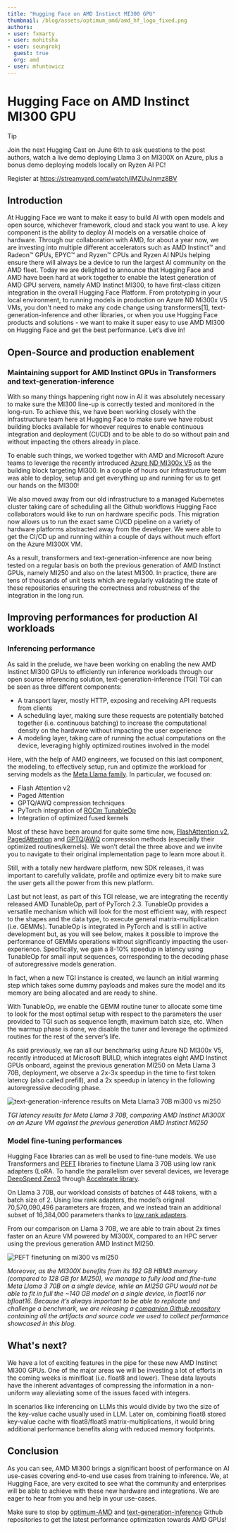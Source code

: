 ```yaml
---
title: "Hugging Face on AMD Instinct MI300 GPU"
thumbnail: /blog/assets/optimum_amd/amd_hf_logo_fixed.png
authors:
- user: fxmarty
- user: mohitsha
- user: seungrokj
  guest: true
  org: amd
- user: mfuntowicz
---
```


# Hugging Face on AMD Instinct MI300 GPU

> [!TIP]
> Join the next Hugging Cast on June 6th to ask questions to the post authors, watch a live demo deploying Llama 3 on MI300X on Azure, plus a bonus demo deploying models locally on Ryzen AI PC!
>
> Register at https://streamyard.com/watch/iMZUvJnmz8BV

## Introduction
At Hugging Face we want to make it easy to build AI with open models and open source, whichever framework, cloud and stack you want to use.
A key component is the ability to deploy AI models on a versatile choice of hardware. 
Through our collaboration with AMD, for about a year now, we are investing into multiple different accelerators such as AMD Instinct™ and Radeon™ GPUs, EPYC™ and Ryzen™ CPUs and Ryzen AI NPUs helping ensure there will always be a device to run the largest AI
community on the AMD fleet. 
Today we are delighted to announce that Hugging Face and AMD have been hard at work together to enable the latest generation of AMD GPU servers, namely AMD Instinct MI300, to have first-class citizen integration in the overall Hugging Face Platform. 
From prototyping in your local environment, to running models in production on Azure ND Mi300x V5 VMs, you don't need to make any code change using transformers[1], text-generation-inference and other libraries, or when you use Hugging Face products and solutions - we want to make it super easy to use AMD MI300 on Hugging Face and get the best performance.
Let’s dive in!

## Open-Source and production enablement
### Maintaining support for AMD Instinct GPUs in Transformers and text-generation-inference

With so many things happening right now in AI it was absolutely necessary to make sure the MI300 line-up is correctly tested and monitored in the long-run. 
To achieve this, we have been working closely with the infrastructure team here at Hugging Face to make sure we have robust building blocks available for whoever requires to enable continuous integration and deployment (CI/CD) and to be able to do so without pain and without impacting the others already in place.

To enable such things, we worked together with AMD and Microsoft Azure teams to leverage the recently introduced [Azure ND MI300x V5](https://techcommunity.microsoft.com/t5/azure-high-performance-computing/introducing-the-new-azure-ai-infrastructure-vm-series-nd-mi300x/ba-p/4145152) as the building block targeting MI300.
In a couple of hours our infrastructure team was able to deploy, setup and get everything up and running for us to get our hands on the MI300!

We also moved away from our old infrastructure to a managed Kubernetes cluster taking care of scheduling all the Github workflows Hugging Face collaborators would like to run on hardware specific pods.
This migration now allows us to run the exact same CI/CD pipeline on a variety of hardware platforms abstracted away from the developer.
We were able to get the CI/CD up and running within a couple of days without much effort on the Azure MI300X VM.

As a result, transformers and text-generation-inference are now being tested on a regular basis on both the previous generation of AMD Instinct GPUs, namely MI250 and also on the latest MI300. 
In practice, there are tens of thousands of unit tests which are regularly validating the state of these repositories ensuring the correctness and robustness of the integration in the long run.

## Improving performances for production AI workloads
### Inferencing performance

As said in the prelude, we have been working on enabling the new AMD Instinct MI300 GPUs to efficiently run inference workloads through our open source inferencing solution, text-generation-inference (TGI)
TGI can be seen as three different components: 
-	A transport layer, mostly HTTP, exposing and receiving API requests from clients
-	A scheduling layer, making sure these requests are potentially batched together (i.e. continuous batching) to increase the computational density on the hardware without impacting the user experience
-	A modeling layer, taking care of running the actual computations on the device, leveraging highly optimized routines involved in the model

Here, with the help of AMD engineers, we focused on this last component, the modeling, to effectively setup, run and optimize the workload for serving models as the [Meta Llama family](https://huggingface.co/meta-llama). In particular, we focused on:
-	Flash Attention v2
-	Paged Attention
-	GPTQ/AWQ compression techniques
-	PyTorch integration of [ROCm TunableOp](https://github.com/pytorch/pytorch/tree/main/aten/src/ATen/cuda/tunable)
-	Integration of optimized fused kernels

Most of these have been around for quite some time now, [FlashAttention v2](https://huggingface.co/papers/2307.08691), [PagedAttention](https://huggingface.co/papers/2309.06180) and [GPTQ](https://huggingface.co/papers/2210.17323)/[AWQ](https://huggingface.co/papers/2306.00978) compression methods (especially their optimized routines/kernels). We won’t detail the three above and we invite you to navigate to their original implementation page to learn more about it. 

Still, with a totally new hardware platform, new SDK releases, it was important to carefully validate, profile and optimize every bit to make sure the user gets all the power from this new platform.

Last but not least, as part of this TGI release, we are integrating the recently released AMD TunableOp, part of PyTorch 2.3.
TunableOp provides a versatile mechanism which will look for the most efficient way, with respect to the shapes and the data type, to execute general matrix-multiplication (i.e. GEMMs).
TunableOp is integrated in PyTorch and is still in active development but, as you will see below, makes it possible to improve the performance of GEMMs operations without significantly impacting the user-experience. 
Specifically, we gain a 8-10% speedup in latency using TunableOp for small input sequences, corresponding to the decoding phase of autoregressive models generation.

In fact, when a new TGI instance is created, we launch an initial warming step which takes some dummy payloads and makes sure the model and its memory are being allocated and are ready to shine. 

With TunableOp, we enable the GEMM routine tuner to allocate some time to look for the most optimal setup with respect to the parameters the user provided to TGI such as sequence length, maximum batch size, etc. 
When the warmup phase is done, we disable the tuner and leverage the optimized routines for the rest of the server’s life.

As said previously, we ran all our benchmarks using Azure ND MI300x V5, recently introduced at Microsoft BUILD, which integrates eight AMD Instinct GPUs onboard, against the previous generation MI250 on Meta Llama 3 70B, deployment, we observe a 2x-3x speedup in the time to first token latency (also called prefill), and a 2x speedup in latency in the following autoregressive decoding phase. 

![text-generation-inference results on Meta Llama3 70B mi300 vs mi250](https://huggingface.co/datasets/huggingface/documentation-images/resolve/main/blog/hf-amd-mi300/tgi_mi300_vs_mi250.png)

_TGI latency results for Meta Llama 3 70B, comparing AMD Instinct MI300X on an Azure VM against the previous generation AMD Instinct MI250_

### Model fine-tuning performances

Hugging Face libraries can as well be used to fine-tune models. 
We use Transformers and [PEFT](https://github.com/huggingface/peft) libraries to finetune Llama 3 70B using low rank adapters (LoRA. To handle the parallelism over several devices, we leverage [DeepSpeed Zero3](https://deepspeed.readthedocs.io/en/latest/zero3.html) through [Accelerate library](https://huggingface.co/docs/accelerate/usage_guides/deepspeed).

On Llama 3 70B, our workload consists of batches of 448 tokens, with a batch size of 2. Using low rank adapters, the model’s original 70,570,090,496 parameters are frozen, and we instead train an additional subset of 16,384,000 parameters thanks to [low rank adapters](https://huggingface.co/papers/2106.09685).

From our comparison on Llama 3 70B, we are able to train about 2x times faster on an Azure VM powered by MI300X, compared to an HPC server using the previous generation AMD Instinct MI250.

![PEFT finetuning on mi300 vs mi250](https://huggingface.co/datasets/huggingface/documentation-images/resolve/main/blog/hf-amd-mi300/peft_finetuning_mi300_vs_mi250.png)

_Moreover, as the MI300X benefits from its 192 GB HBM3 memory (compared to 128 GB for MI250), we manage to fully load and fine-tune Meta Llama 3 70B on a single device, while an MI250 GPU would not be able to fit in full the ~140 GB model on a single device, in float16 nor bfloat16._
_Because it’s always important to be able to replicate and challenge a benchmark, we are releasing a [companion Github repository](https://github.com/huggingface/hf-rocm-benchmark) containing all the artifacts and source code we used to collect performance showcased in this blog._


## What's next?

We have a lot of exciting features in the pipe for these new AMD Instinct MI300 GPUs. 
One of the major areas we will be investing a lot of efforts in the coming weeks is minifloat (i.e. float8 and lower). 
These data layouts have the inherent advantages of compressing the information in a non-uniform way alleviating some of the issues faced with integers. 

In scenarios like inferencing on LLMs this would divide by two the size of the key-value cache usually used in LLM. 
Later on, combining float8 stored key-value cache with float8/float8 matrix-multiplications, it would bring additional performance benefits along with reduced memory footprints.

## Conclusion

As you can see, AMD MI300 brings a significant boost of performance on AI use-cases covering end-to-end use cases from training to inference. 
We, at Hugging Face, are very excited to see what the community and enterprises will be able to achieve with these new hardware and integrations. 
We are eager to hear from you and help in your use-cases.

Make sure to stop by [optimum-AMD](https://github.com/huggingface/optimum-amd) and [text-generation-inference](https://github.com/huggingface/text-generation-inference/) Github repositories to get the latest performance optimization towards AMD GPUs!
